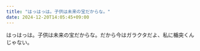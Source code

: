 ```yaml
---
title: "はっはっは。子供は未来の宝だからな。"
date: 2024-12-20T14:05:45+09:00
---
```

はっはっは。子供は未来の宝だからな。だから今はガラクタだよ、私に楯突くんじゃない。
